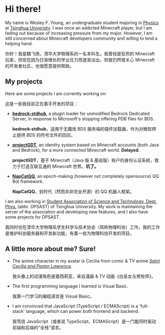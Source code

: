 # Hi there!

My name is Wesley F. Young, an undergraduate student majoring in [Physics](https://www.phys.tsinghua.edu.cn/) at [Tsinghua University](https://www.tsinghua.edu.cn/). I was once an addicted Minecraft player, but I am fading out because of increasing pressure from my major. However, I am still concerned about Minecraft developers community and willing to lend a helping hand.

你好！我是魏飞扬，清华大学物理系的一名本科生。我曾经是狂热的 Minecraft 玩家，但现在因为日渐增长的学业压力而逐渐淡出。但我仍然很关心 Minecraft 的开发者社区，也很愿意提供帮助。

## My projects

Here are some projects I am currently working on:

这是一些我目前正在着手开发的项目：

- [**bedrock-stdhub**](https://github.com/bedrock-stdhub), a plugin loader for unmodified Bedrock Dedicated Server, in response to Microsoft's stopping offering PDB files for BDS.

  **bedrock-stdhub**，适用于无魔改 BDS 服务端的插件加载器，作为对微软停止提供 BDS 的符号文件的回应。

- [**projectGDT**](https://github.com/projectGDT), an identity system based on Minecraft accounts (both Java and Bedrock), for a more connected Minecraft world. **Delayed.**

  **projectGDT**，基于 Minecraft（Java 版 & 基岩版）账户的身份认证系统，致力于打造互联互通的 Minecraft 世界。**坑了。**

- [**NapCatQQ**](https://github.com/NapNeko/NapCatQQ), an epoch-making (however not completely opensource) QQ Bot framework.

  **NapCatQQ**，划时代（然而并非完全开源）的 QQ 机器人框架。

I am also working in [Student Association of Science and Technology, Dept. Phys.](https://github.com/dpsast) (abbr. DPSAST) of Tsinghua University. My work is maintaining the server of the association and developing new features, and I also have some projects for DPSAST.

我同时也在清华大学物理系学生科学与技术协会（简称物理科协）工作。我的工作是维护科协服务器和开发新功能，有着一些为物理科协开发的项目。

## A little more about me? Sure!

- The anime character in my avatar is Cecilia from comic & TV anime [_Saint Cecilia and Pastor Lawrence_](https://shiroseijyo-anime.com/).

  我头像上的动漫角色是塞西莉亚，来自漫画 & TV 动画《白圣女与黑牧师》。

- The first programming language I learned is Visual Basic. 

  我第一门学习的编程语言是 Visual Basic。

- I am convinced that JavaScript (TypeScript / ECMAScript) is a 'full-stack' language, which can power both frontend and backend.

  我笃信 JavaScript（或者说 TypeScript、ECMAScript）是一门能同时驱动前端和后端的“全栈”语言。